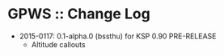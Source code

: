 # GPWS :: Change Log

* 2015-0117: 0.1-alpha.0 (bssthu) for KSP 0.90 PRE-RELEASE
	+ Altitude callouts
